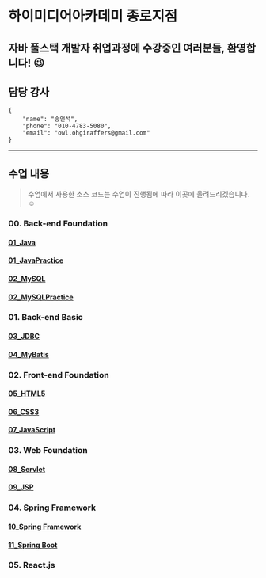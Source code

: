 # 하이미디어아카데미 종로지점
## 자바 풀스택 개발자 취업과정에 수강중인 여러분들, 환영합니다! :wink:
## 담당 강사
```
{
    "name": "송언석",
    "phone": "010-4783-5080",
    "email": "owl.ohgiraffers@gmail.com"
}
```

---
## 수업 내용
> 수업에서 사용한 소스 코드는 수업이 진행됨에 따라 이곳에 올려드리겠습니다. :relaxed:
### 00. Back-end Foundation
#### [01_Java](https://github.com/20241209-himedia-jongro/01_java)
#### [01_JavaPractice](https://github.com/20241209-himedia-jongro/01_java_practice)
#### [02_MySQL](https://github.com/20241209-himedia-jongro/02_mysql)
#### [02_MySQLPractice](https://github.com/20241209-himedia-jongro/02_mysql_practice)

### 01. Back-end Basic
#### [03_JDBC](https://github.com/20241209-himedia-jongro/03_jdbc)
#### [04_MyBatis](https://github.com/20241209-himedia-jongro/04_mybatis)

### 02. Front-end Foundation
#### [05_HTML5](https://github.com/20241209-himedia-jongro/05_html)
#### [06_CSS3](https://github.com/20241209-himedia-jongro/06_css)
#### [07_JavaScript](https://github.com/20241209-himedia-jongro/07_javascript)

### 03. Web Foundation
#### [08_Servlet](https://github.com/20241209-himedia-jongro/08_servlet)
#### [09_JSP](https://github.com/20241209-himedia-jongro/09_jsp)

### 04. Spring Framework
#### [10_Spring Framework](https://github.com/20241209-himedia-jongro/10_spring)
#### [11_Spring Boot](https://github.com/20241209-himedia-jongro/11_spring_boot)

### 05. React.js
